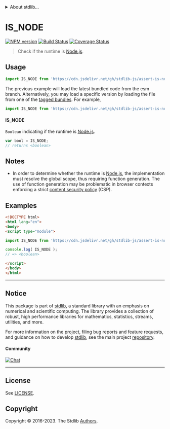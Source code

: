 <!--

@license Apache-2.0

Copyright (c) 2018 The Stdlib Authors.

Licensed under the Apache License, Version 2.0 (the "License");
you may not use this file except in compliance with the License.
You may obtain a copy of the License at

   http://www.apache.org/licenses/LICENSE-2.0

Unless required by applicable law or agreed to in writing, software
distributed under the License is distributed on an "AS IS" BASIS,
WITHOUT WARRANTIES OR CONDITIONS OF ANY KIND, either express or implied.
See the License for the specific language governing permissions and
limitations under the License.

-->


<details>
  <summary>
    About stdlib...
  </summary>
  <p>We believe in a future in which the web is a preferred environment for numerical computation. To help realize this future, we've built stdlib. stdlib is a standard library, with an emphasis on numerical and scientific computation, written in JavaScript (and C) for execution in browsers and in Node.js.</p>
  <p>The library is fully decomposable, being architected in such a way that you can swap out and mix and match APIs and functionality to cater to your exact preferences and use cases.</p>
  <p>When you use stdlib, you can be absolutely certain that you are using the most thorough, rigorous, well-written, studied, documented, tested, measured, and high-quality code out there.</p>
  <p>To join us in bringing numerical computing to the web, get started by checking us out on <a href="https://github.com/stdlib-js/stdlib">GitHub</a>, and please consider <a href="https://opencollective.com/stdlib">financially supporting stdlib</a>. We greatly appreciate your continued support!</p>
</details>

# IS_NODE

[![NPM version][npm-image]][npm-url] [![Build Status][test-image]][test-url] [![Coverage Status][coverage-image]][coverage-url] <!-- [![dependencies][dependencies-image]][dependencies-url] -->

> Check if the runtime is [Node.js][node-js].



<section class="usage">

## Usage

```javascript
import IS_NODE from 'https://cdn.jsdelivr.net/gh/stdlib-js/assert-is-node@esm/index.mjs';
```
The previous example will load the latest bundled code from the esm branch. Alternatively, you may load a specific version by loading the file from one of the [tagged bundles](https://github.com/stdlib-js/assert-is-node/tags). For example,

```javascript
import IS_NODE from 'https://cdn.jsdelivr.net/gh/stdlib-js/assert-is-node@v0.1.1-esm/index.mjs';
```

#### IS_NODE

`Boolean` indicating if the runtime is [Node.js][node-js].

```javascript
var bool = IS_NODE;
// returns <boolean>
```

</section>

<!-- /.usage -->

<section class="notes">

## Notes

-   In order to determine whether the runtime is [Node.js][node-js], the implementation must resolve the global scope, thus requiring function generation. The use of function generation may be problematic in browser contexts enforcing a strict [content security policy][mdn-csp] (CSP).

</section>

<!-- /.notes -->

<section class="examples">

## Examples

<!-- eslint no-undef: "error" -->

```html
<!DOCTYPE html>
<html lang="en">
<body>
<script type="module">

import IS_NODE from 'https://cdn.jsdelivr.net/gh/stdlib-js/assert-is-node@esm/index.mjs';

console.log( IS_NODE );
// => <boolean>

</script>
</body>
</html>
```

</section>

<!-- /.examples -->

<!-- Section for related `stdlib` packages. Do not manually edit this section, as it is automatically populated. -->

<section class="related">

</section>

<!-- /.related -->

<!-- Section for all links. Make sure to keep an empty line after the `section` element and another before the `/section` close. -->


<section class="main-repo" >

* * *

## Notice

This package is part of [stdlib][stdlib], a standard library with an emphasis on numerical and scientific computing. The library provides a collection of robust, high performance libraries for mathematics, statistics, streams, utilities, and more.

For more information on the project, filing bug reports and feature requests, and guidance on how to develop [stdlib][stdlib], see the main project [repository][stdlib].

#### Community

[![Chat][chat-image]][chat-url]

---

## License

See [LICENSE][stdlib-license].


## Copyright

Copyright &copy; 2016-2023. The Stdlib [Authors][stdlib-authors].

</section>

<!-- /.stdlib -->

<!-- Section for all links. Make sure to keep an empty line after the `section` element and another before the `/section` close. -->

<section class="links">

[npm-image]: http://img.shields.io/npm/v/@stdlib/assert-is-node.svg
[npm-url]: https://npmjs.org/package/@stdlib/assert-is-node

[test-image]: https://github.com/stdlib-js/assert-is-node/actions/workflows/test.yml/badge.svg?branch=v0.1.1
[test-url]: https://github.com/stdlib-js/assert-is-node/actions/workflows/test.yml?query=branch:v0.1.1

[coverage-image]: https://img.shields.io/codecov/c/github/stdlib-js/assert-is-node/main.svg
[coverage-url]: https://codecov.io/github/stdlib-js/assert-is-node?branch=main

<!--

[dependencies-image]: https://img.shields.io/david/stdlib-js/assert-is-node.svg
[dependencies-url]: https://david-dm.org/stdlib-js/assert-is-node/main

-->

[chat-image]: https://img.shields.io/gitter/room/stdlib-js/stdlib.svg
[chat-url]: https://app.gitter.im/#/room/#stdlib-js_stdlib:gitter.im

[stdlib]: https://github.com/stdlib-js/stdlib

[stdlib-authors]: https://github.com/stdlib-js/stdlib/graphs/contributors

[umd]: https://github.com/umdjs/umd
[es-module]: https://developer.mozilla.org/en-US/docs/Web/JavaScript/Guide/Modules

[deno-url]: https://github.com/stdlib-js/assert-is-node/tree/deno
[umd-url]: https://github.com/stdlib-js/assert-is-node/tree/umd
[esm-url]: https://github.com/stdlib-js/assert-is-node/tree/esm
[branches-url]: https://github.com/stdlib-js/assert-is-node/blob/main/branches.md

[stdlib-license]: https://raw.githubusercontent.com/stdlib-js/assert-is-node/main/LICENSE

[node-js]: https://nodejs.org/en/

[mdn-csp]: https://developer.mozilla.org/en-US/docs/Web/HTTP/CSP

</section>

<!-- /.links -->

